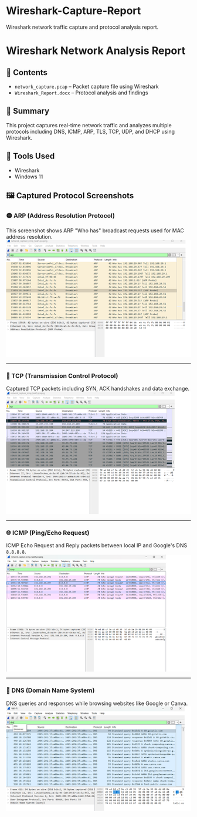 # Wireshark-Capture-Report
Wireshark network traffic capture and protocol analysis report.
# Wireshark Network Analysis Report

## 📁 Contents
- `network_capture.pcap` – Packet capture file using Wireshark
- `Wireshark_Report.docx` – Protocol analysis and findings

## 📌 Summary
This project captures real-time network traffic and analyzes multiple protocols including DNS, ICMP, ARP, TLS, TCP, UDP, and DHCP using Wireshark.

## 🧪 Tools Used
- Wireshark
- Windows 11


## 🖼️ Captured Protocol Screenshots

### 🟡 ARP (Address Resolution Protocol)
This screenshot shows ARP "Who has" broadcast requests used for MAC address resolution.  
[![ARP Screenshot](wireshark%20arp.png)](wireshark%20arp.png)

---

### 🔵 TCP (Transmission Control Protocol)
Captured TCP packets including SYN, ACK handshakes and data exchange.  
[![TCP Screenshot](wireshark%20tcp.png)](wireshark%20tcp.png)

---

### 🌐 ICMP (Ping/Echo Request)
ICMP Echo Request and Reply packets between local IP and Google's DNS `8.8.8.8`.  
[![ICMP Screenshot](wireshark%20icmp.png)](wireshark%20icmp.png)

---

### 🧠 DNS (Domain Name System)
DNS queries and responses while browsing websites like Google or Canva.  
[![DNS Screenshot](wireshark%20dns.png)](wireshark%20dns.png)

